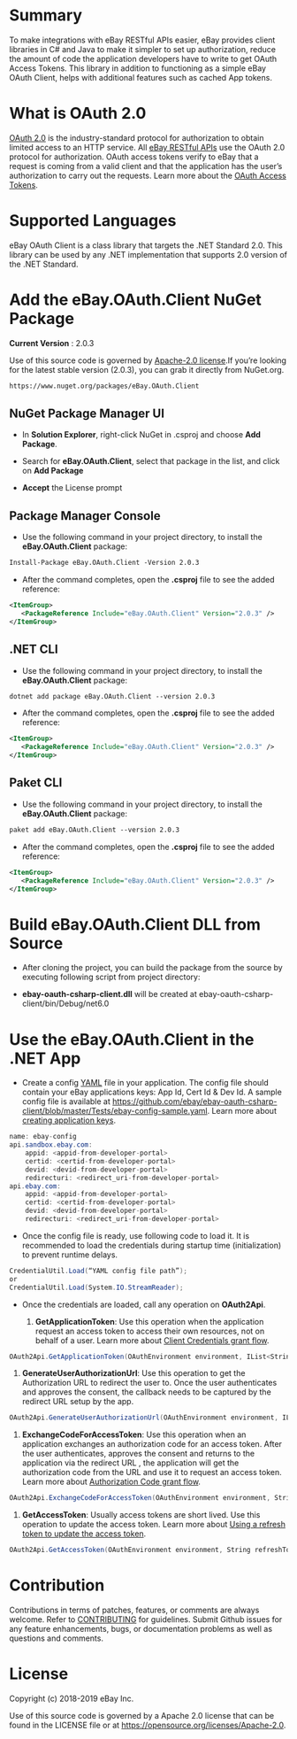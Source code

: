 # Summary

To make integrations with eBay RESTful APIs easier, eBay provides client
libraries in C# and Java to make it simpler to set up authorization,
reduce the amount of code the application developers have to write to
get OAuth Access Tokens. This library in addition to functioning as a
simple eBay OAuth Client, helps with additional features such as cached
App tokens.

# What is OAuth 2.0

[OAuth 2.0](https://tools.ietf.org/html/rfc6749) is the
industry-standard protocol for authorization to obtain limited access to
an HTTP service. All [eBay RESTful
APIs](https://developer.ebay.com/docs) use the OAuth 2.0 protocol for
authorization. OAuth access tokens verify to eBay that a request is
coming from a valid client and that the application has the user’s
authorization to carry out the requests. Learn more about the [OAuth
Access
Tokens](https://developer.ebay.com/api-docs/static/oauth-tokens.html).

# Supported Languages

eBay OAuth Client is a class library that targets the .NET Standard 2.0.
This library can be used by any .NET implementation that supports 2.0
version of the .NET Standard.

# Add the eBay.OAuth.Client NuGet Package

**Current Version** : 2.0.3

Use of this source code is governed by [Apache-2.0
license](https://opensource.org/licenses/Apache-2.0).If you’re looking
for the latest stable version (2.0.3), you can grab it directly from
NuGet.org.

``` xml
https://www.nuget.org/packages/eBay.OAuth.Client
```

## NuGet Package Manager UI

- In **Solution Explorer**, right-click NuGet in .csproj and choose
  **Add Package**.

- Search for **eBay.OAuth.Client**, select that package in the list, and
  click on **Add Package**

- **Accept** the License prompt

## Package Manager Console

- Use the following command in your project directory, to install the
  **eBay.OAuth.Client** package:

``` xml
Install-Package eBay.OAuth.Client -Version 2.0.3
```

- After the command completes, open the **.csproj** file to see the
  added reference:

``` xml
<ItemGroup>
   <PackageReference Include="eBay.OAuth.Client" Version="2.0.3" />
</ItemGroup>
```

## .NET CLI

- Use the following command in your project directory, to install the
  **eBay.OAuth.Client** package:

``` xml
dotnet add package eBay.OAuth.Client --version 2.0.3
```

- After the command completes, open the **.csproj** file to see the
  added reference:

``` xml
<ItemGroup>
   <PackageReference Include="eBay.OAuth.Client" Version="2.0.3" />
</ItemGroup>
```

## Paket CLI

- Use the following command in your project directory, to install the
  **eBay.OAuth.Client** package:

``` xml
paket add eBay.OAuth.Client --version 2.0.3
```

- After the command completes, open the **.csproj** file to see the
  added reference:

``` xml
<ItemGroup>
   <PackageReference Include="eBay.OAuth.Client" Version="2.0.3" />
</ItemGroup>
```

# Build eBay.OAuth.Client DLL from Source

- After cloning the project, you can build the package from the source
  by executing following script from project directory:

<!-- -->

- **ebay-oauth-csharp-client.dll** will be created at
  ebay-oauth-csharp-client/bin/Debug/net6.0

# Use the eBay.OAuth.Client in the .NET App

- Create a config [YAML](http://yaml.org/) file in your application. The
  config file should contain your eBay applications keys: App Id, Cert
  Id & Dev Id. A sample config file is available at
  <https://github.com/ebay/ebay-oauth-csharp-client/blob/master/Tests/ebay-config-sample.yaml>.
  Learn more about [creating application
  keys](https://developer.ebay.com/api-docs/static/creating-edp-account.html#Register).

``` csharp
name: ebay-config
api.sandbox.ebay.com:
    appid: <appid-from-developer-portal>
    certid: <certid-from-developer-portal>
    devid: <devid-from-developer-portal>
    redirecturi: <redirect_uri-from-developer-portal>
api.ebay.com:
    appid: <appid-from-developer-portal>
    certid: <certid-from-developer-portal>
    devid: <devid-from-developer-portal>
    redirecturi: <redirect_uri-from-developer-portal>
```

- Once the config file is ready, use following code to load it. It is
  recommended to load the credentials during startup time
  (initialization) to prevent runtime delays.

``` csharp
CredentialUtil.Load(“YAML config file path”);
or
CredentialUtil.Load(System.IO.StreamReader);
```

- Once the credentials are loaded, call any operation on **OAuth2Api**.

  1.  **GetApplicationToken**: Use this operation when the application
      request an access token to access their own resources, not on
      behalf of a user. Learn more about [Client Credentials grant
      flow](https://developer.ebay.com/api-docs/static/oauth-client-credentials-grant.html).

``` csharp
OAuth2Api.GetApplicationToken(OAuthEnvironment environment, IList<String> scopes)
```

1.  **GenerateUserAuthorizationUrl**: Use this operation to get the
    Authorization URL to redirect the user to. Once the user
    authenticates and approves the consent, the callback needs to be
    captured by the redirect URL setup by the app.

``` csharp
OAuth2Api.GenerateUserAuthorizationUrl(OAuthEnvironment environment, IList<String> scopes, String state)
```

1.  **ExchangeCodeForAccessToken**: Use this operation when an
    application exchanges an authorization code for an access token.
    After the user authenticates, approves the consent and returns to
    the application via the redirect URL , the application will get the
    authorization code from the URL and use it to request an access
    token. Learn more about [Authorization Code grant
    flow](https://developer.ebay.com/api-docs/static/oauth-authorization-code-grant.html).

``` csharp
OAuth2Api.ExchangeCodeForAccessToken(OAuthEnvironment environment, String code)
```

1.  **GetAccessToken**: Usually access tokens are short lived. Use this
    operation to update the access token. Learn more about [Using a
    refresh token to update the access
    token](https://developer.ebay.com/api-docs/static/oauth-qref-auth-code-grant.html).

``` csharp
OAuth2Api.GetAccessToken(OAuthEnvironment environment, String refreshToken, IList<String> scopes)
```

# Contribution

Contributions in terms of patches, features, or comments are always
welcome. Refer to [CONTRIBUTING](CONTRIBUTING.adoc) for guidelines.
Submit Github issues for any feature enhancements, bugs, or
documentation problems as well as questions and comments.

# License

Copyright (c) 2018-2019 eBay Inc.

Use of this source code is governed by a Apache 2.0 license that can be
found in the LICENSE file or at
<https://opensource.org/licenses/Apache-2.0>.
